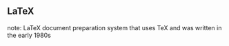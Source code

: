 ## LaTeX

note:
    LaTeX document preparation system that uses TeX and was written in
    the early 1980s
